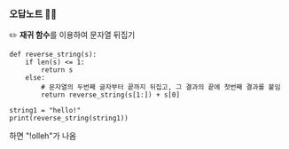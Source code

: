 ### 오답노트 📝💯
✏️ **재귀 함수**를 이용하여 문자열 뒤집기

    def reverse_string(s):
        if len(s) <= 1:
            return s
        else:
            # 문자열의 두번째 글자부터 끝까지 뒤집고, 그 결과의 끝에 첫번째 결과를 붙임
            return reverse_string(s[1:]) + s[0]

    string1 = "hello!"
    print(reverse_string(string1)) 
    
하면 "!olleh"가 나옴
